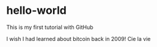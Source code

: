 # hello-world
This is my first tutorial with GitHub

I wish I had learned about bitcoin back in 2009!
Cie la vie

